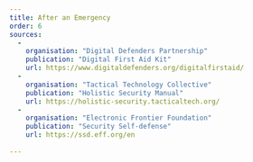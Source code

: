```yaml
---
title: After an Emergency
order: 6
sources:
  -
    organisation: "Digital Defenders Partnership"
    publication: "Digital First Aid Kit"
    url: https://www.digitaldefenders.org/digitalfirstaid/
  -
    organisation: "Tactical Technology Collective"
    publication: "Holistic Security Manual"
    url: https://holistic-security.tacticaltech.org/
  -
    organisation: "Electronic Frontier Foundation"
    publication: "Security Self-defense"
    url: https://ssd.eff.org/en
    
---
```

